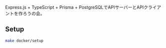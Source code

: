 Express.js + TypeScript + Prisma + PostgreSQLでAPIサーバーとAPIクライアントを作ろうの会。

## Setup

```bash
make docker/setup
```
